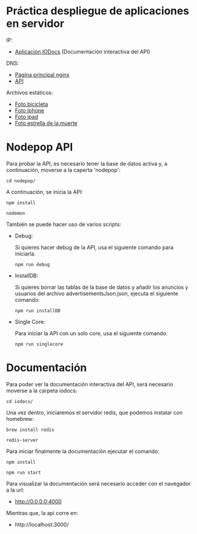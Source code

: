 # Práctica despliegue de aplicaciones en servidor 

IP:  

* [Aplicación IODocs](http://52.87.205.60/) (Documentación interactiva del API)

DNS: 

* [Pagina principal nginx](http://ec2-52-87-205-60.compute-1.amazonaws.com/)
* [API](http://ec2-52-87-205-60.compute-1.amazonaws.com/api/v1/advertisements)


Archivos estáticos:

* [Foto bicicleta](http://ec2-52-87-205-60.compute-1.amazonaws.com/images/advertisements/bicicleta.jpg)
* [Foto iphone](http://ec2-52-87-205-60.compute-1.amazonaws.com/images/advertisements/iphone3gs.png)
* [Foto ipad](http://ec2-52-87-205-60.compute-1.amazonaws.com/images/advertisements/ipadmini2.png)
* [Foto estrella de la muerte](http://ec2-52-87-205-60.compute-1.amazonaws.com/images/advertisements/estrellamuerte.jpg)

# Nodepop API

Para probar la API, es necesario tener la base de datos activa y, a continuación, moverse a la caperta 'nodepop':

```cd nodepop/```

A continuación, se inicia la API:

```npm install```

```nodemon```

También se puede hacer uso de varios scripts:

* Debug:

    Si quieres hacer debug de la API, usa el siguiente comando para iniciarla.

    ```npm run debug```

* InstallDB:

    Si quieres borrar las tablas de la base de datos y añadir los anuncios y usuarios del archivo advertisementsJson.json, ejecuta el siguiente comando:

    ```npm run installDB```

* Single Core:

    Para iniciar la API con un solo core, usa el siguiente comando:

    ```npm run singlecore```

# Documentación

Para poder ver la documentación interactiva del API, será necesario moverse a la carpeta iodocs:

```cd iodocs/```

Una vez dentro, iniciaremos el servidor redis, que podemos instalar con homebrew:

```brew install redis```

```redis-server```

Para iniciar finalmente la documentación ejecutar el comando:

```npm install```

```npm run start```

Para visualizar la documentación será necesario acceder con el navegador a la url:

* http://0.0.0.0:4000

Mientras que, la api corre en:

* http://localhost:3000/


